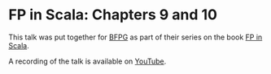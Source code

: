 # FP in Scala: Chapters 9 and 10

This talk was put together for [BFPG](https://bfpg.org) as part of their series on the book
[FP in Scala](https://www.manning.com/books/functional-programming-in-scala).

A recording of the talk is available on [YouTube](https://www.youtube.com/watch?v=mt4Nl758DvM).
